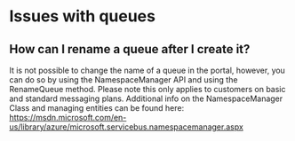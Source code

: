 <properties 
	pageTitle="Issues with queues" 
	description="Issues with queues" 
	service="microsoft.servicebus"
	resource="messaging"
	authors="jtaubensee"
	displayOrder="2"
	selfHelpType="resource"
	supportTopicIds=""
	resourceTags=""	
	productPesIds=""
	cloudEnvironments="public" 
/>
    
# Issues with queues
## How can I rename a queue after I create it?
It is not possible to change the name of a queue in the portal, however, you can do so by using the NamespaceManager API and using the RenameQueue method. Please note this only applies to customers on basic and standard messaging plans. Additional info on the NamespaceManager Class and managing entities can be found here: <https://msdn.microsoft.com/en-us/library/azure/microsoft.servicebus.namespacemanager.aspx>
